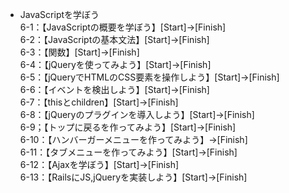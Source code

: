 - JavaScriptを学ぼう  
	6-1：【JavaScriptの概要を学ぼう】[Start]→[Finish]  
	6-2：【JavaScriptの基本文法】[Start]→[Finish]  
	6-3：【関数】[Start]→[Finish]  
	6-4：【jQueryを使ってみよう】[Start]→[Finish]  
	6-5：【jQueryでHTMLのCSS要素を操作しよう】[Start]→[Finish]  
	6-6：【イベントを検出しよう】[Start]→[Finish]  
	6-7：【thisとchildren】[Start]→[Finish]  
	6-8：【jQueryのプラグインを導入しよう】[Start]→[Finish]  
	6-9；【トップに戻るを作ってみよう】[Start]→[Finish]  
	6-10：【ハンバーガーメニューを作ってみよう】→[Finish]  
	6-11：【タブメニューを作ってみよう】[Start]→[Finish]  
	6-12：【Ajaxを学ぼう】[Start]→[Finish]  
	6-13：【RailsにJS,jQueryを実装しよう】[Start]→[Finish]  

